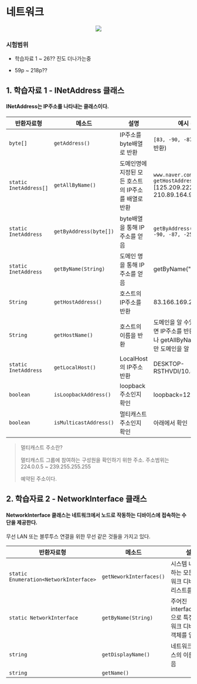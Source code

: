 # 네트워크

<p align="center">
      <a href="https://github.com/tbvjaos510/DGSW-Exam#1%EC%9D%BC%EC%B0%A8">
            <img src="https://img.shields.io/badge/%EC%8B%9C%ED%97%98-1%EC%9D%BC%EC%B0%A8-brightgreen.svg?style=flat-square&longCache=true">
      </a>
</p>

### 시험범위

- 학습자료 1 ~ 26?? 진도 더나가는중

- 59p ~ 218p??

## 1. 학습자료 1 - INetAddress 클래스

#### INetAddress는 IP주소를 나타내는 클래스이다.

| 반환자료형                  | 메소드                    | 설명                             | 예시 (상세설명)                                                                      |
| ---------------------- | ---------------------- | ------------------------------ | ------------------------------------------------------------------------------ |
| `byte[]`               | `getAddress()`         | IP주소를 byte배열로 반환               | `[83, -90, -87, -25]` (signed로 반환)                                             |
| `static InetAddress[]` | `getAllByName()`       | 도메인명에 지정된 모든 호스트의 IP주소를 배열로 반환 | `www.naver.com, getHostAddress()`\[125.209.222.242, 210.89.164.90 \]           |
| `static InetAddress`   | `getByAddress(byte[])` | byte배열을 통해 IP주소를 얻음            | `getByAddress(new byte[] {83, -90, -87, -25})`                                 |
| `static InetAddress`   | `getByName(String)`    | 도메인 명을 통해 IP주소를 얻음             | getByName("www.naver.com")                                                     |
| `String`               | `getHostAddress()`     | 호스트의 IP주소를 반환                  | 83.166.169.231                                                                 |
| `String`               | `getHostName()`        | 호스트의 이름을 반환                    | 도메인을 알 수있으면 도메인, 모르면 IP주소를 반환 (getByName이나 getAllByName으로 생성해야지만 도메인을 알 수 있음.) |
| `static InetAddress`   | `getLocalHost()`       | LocalHost의 IP주소 반환             | DESKTOP-RSTHVDI/10.80.162.54                                                   |
| `boolean`              | `isLoopbackAddress()`  | loopback주소인지 확인                | loopback=127.0.0.1                                                             |
| `boolean`              | `isMulticastAddress()` | 멀티캐스트 주소인지 확인                  | 아래에서 확인                                                                        |

> 멀티캐스트 주소란?
> 
> 멀티캐스트 그룹에 참여하는 구성원을 확인하기 위한 주소. 주소범위는 224.0.0.5 ~ 239.255.255.255
> 
> 예약된 주소이다.

## 2. 학습자료 2 - NetworkInterface 클래스

#### NetworkInterface 클래스는 네트워크에서 노드로 작동하는 디바이스에 접속하는 수단을 제공한다.

무선 LAN 또는 블루투스 연결을 위한 무선 같은 것들을 가지고 있다.

| 반환자료형                                  | 메소드                     | 설명                                       | 예시                                                        |
| -------------------------------------- | ----------------------- | ---------------------------------------- | --------------------------------------------------------- |
| `static Enumeration<NetworkInterface>` | `getNeworkInterfaces()` | 시스템 내 존재하는 모든 네트워크 디바이스의 리스트를 얻음         | ip, 기기 이름 전부 나온다.                                         |
| `static NetworkInterface`              | `getByName(String)`     | 주어진 interfaceName으로 특정 네트워크 디바이스의 객체를 얻음 | `("lo").getDisplayName()` "Software Loopback Interface 1" |
| `string`                               | `getDisplayName()`      | 네트워크 디바이스의 이름을 얻음                        | 위 예시 참고                                                   |
| `string`                               | `getName()`             |                                          |                                                           |
